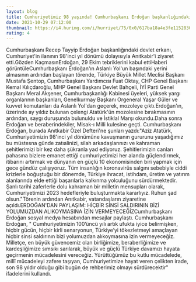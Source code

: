 ```yaml
--- 
layout: blog
title: Cumhuriyetimiz 98 yaşında! Cumhurbaşkanı Erdoğan başkanlığındaki devlet erkanı Anıtkabir'de
date: 2021-10-29 07:12:00
thumbnail: https://i4.hurimg.com/i/hurriyet/75/0x0/617ba18a4e3fe1152830071d.jpg
rating: 4
---
```

Cumhurbaşkanı Recep Tayyip Erdoğan başkanlığındaki devlet erkanı, Cumhuriyet'in ilanının 98'inci yıl dönümü dolayısıyla Anıtkabir'i ziyaret etti.Gözden KaçmasınErdoğan, 29 Ekim tebriklerini kabul ettiHaberi görüntüleCumhurbaşkanı Erdoğan'ın Aslanlı Yol'un başındaki yerini almasının ardından başlayan törende, Türkiye Büyük Millet Meclisi Başkanı Mustafa Şentop, Cumhurbaşkanı Yardımcısı Fuat Oktay, CHP Genel Başkanı Kemal Kılıçdaroğlu, MHP Genel Başkanı Devlet Bahçeli, İYİ Parti Genel Başkanı Meral Akşener, Cumhurbaşkanlığı Kabinesi üyeleri, yüksek yargı organlarının başkanları, Genelkurmay Başkanı Orgeneral Yaşar Güler ve kuvvet komutanları da Aslanlı Yol'dan geçerek, mozoleye çıktı.Erdoğan'ın, üzerinde ay yıldız bulunan çelengi Atatürk'ün mozolesine bırakmasının ardından, saygı duruşunda bulunuldu ve İstiklal Marşı okundu.Daha sonra Erdoğan ve beraberindekiler, Misak-ı Milli kulesine geçti. Cumhurbaşkanı Erdoğan, burada Anıtkabir Özel Defteri'ne şunları yazdı:"Aziz Atatürk, Cumhuriyetimizin 98'inci yıl dönümüne kavuşmanın gururunu yaşadığımız bu müstesna günde zatıalinizi, silah arkadaşlarınızı ve kahraman şehitlerimizi bir kez daha şükranla yad ediyoruz. Şehitlerimizin canları pahasına bizlere emanet ettiği cumhuriyetimizi her alanda güçlendirmek, itibarını artırmak ve dünyanın en güçlü 10 ekonomisinden biri yapmak için gece gündüz çalışıyoruz. Tüm insanlığın koronavirüs salgını sebebiyle ciddi krizlerle boğuştuğu bir dönemde, Türkiye ihracat, istihdam, üretim ve yatırım alanlarında elde ettiği başarılarla kalkınma yolculuğunu sürdürmektedir. Şanlı tarihi zaferlerle dolu kahraman bir milletin mensupları olarak, Cumhuriyetimizi 2023 hedefleriyle buluşturmakta kararlıyız. Ruhun şad olsun."Törenin ardından Anıtkabir, vatandaşların ziyaretine açıldı.ERDOĞAN'DAN PAYLAŞIM: HİÇBİR SİNSİ SALDIRININ BİZİ YOLUMUZDAN ALIKOYMASINA İZİN VERMEYECEĞİZCumhurbaşkanı Erdoğan sosyal medya hesabından mesajlar paylaştı. Cumhurbaşkanı Erdoğan, " Cumhuriyetimizin 100’üncü yılı artık ufukta iyice belirmişken, hiçbir gücün, hiçbir kirli senaryonun, Türkiye’yi tökezletmeyi amaçlayan hiçbir sinsi saldırının bizi yolumuzdan alıkoymasına izin vermeyeceğiz. Milletçe, en büyük güvencemiz olan birliğimize, beraberliğimize ve kardeşliğimize sımsıkı sarılarak, büyük ve güçlü Türkiye davamızı hayata geçirmenin mücadelesini vereceğiz. Yürüttüğümüz bu kutlu mücadelede, millî mücadeleyi zafere taşıyan, Cumhuriyetimize hayat veren çelikten irade, son 98 yıldır olduğu gibi bugün de rehberimiz olmayı sürdürecektir" ifadelerini kullandı.